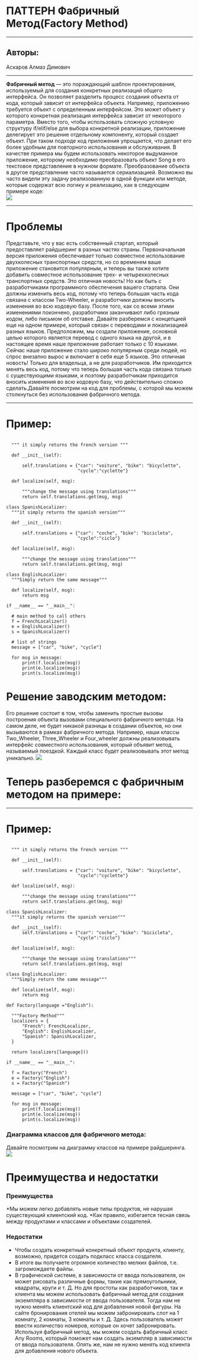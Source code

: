 # ПАТТЕРН Фабричный Метод(Factory Method)
***
## Авторы:

Аскаров Алмаз Димович
***
**Фабричный метод** — это пораждающий шаблон проектирования, используемый для создания конкретных реализаций общего интерфейса.
Он позволяет разделить процесс создания объекта от кода, который зависит от интерфейса объекта.
Например, приложению требуется объект с определенным интерфейсом. Это может объект у которого конкретная реализация интерфейса зависит от некоторого параметра.
Вместо того, чтобы использовать сложную условную структуру  if/elif/else  для выбора конкретной реализации, приложение делегирует это решение отдельному компоненту, который создает объект. При таком подходе код приложения упрощается, что делает его более удобным для повторного использования и обслуживания.
В качестве примера мы будем использовать некоторое выдуманное приложение, которому необходимо преобразовать объект Song в его текстовое представление в нужном формате. Преобразование объекта в другое представление часто называется сериализацией. Возможно вы часто видели эту задачу реализованную в одной функции или методе, которые содержат всю логику и реализацию, как в следующем примере коде:   
![](https://media.geeksforgeeks.org/wp-content/uploads/20200117094810/localizer2.jpg)
***
# Проблемы

Представьте, что у вас есть собственный стартап, который предоставляет райдшеринг в разных частях страны. Первоначальная версия приложения обеспечивает только совместное использование двухколесных транспортных средств, но со временем ваше приложение становится популярным, и теперь вы также хотите добавить совместное использование трех- и четырехколесных транспортных средств.
Это отличная новость! Но как быть с разработчиками программного обеспечения вашего стартапа. Они должны изменить весь код, потому что теперь большая часть кода связана с классом Two-Wheeler, и разработчики должны вносить изменения во всю кодовую базу.
После того, как со всеми этими изменениями покончено, разработчики заканчивают либо грязным кодом, либо письмом об отставке.
Давайте разберемся с концепцией еще на одном примере, который связан с переводами и локализацией разных языков.
Предположим, мы создали приложение, основной целью которого является перевод с одного языка на другой, и в настоящее время наше приложение работает только с 10 языками. Сейчас наше приложение стало широко популярным среди людей, но спрос внезапно вырос и включает в себя еще 5 языков.
Это отличная новость! Только для владельца, а не для разработчиков. Им приходится менять весь код, потому что теперь большая часть кода связана только с существующими языками, и поэтому разработчикам приходится вносить изменения во всю кодовую базу, что действительно сложно сделать.Давайте
посмотрим на код для проблемы, с которой мы можем столкнуться без использования фабричного метода.
***
  # Пример: 
  ```class FrenchLocalizer:
 
    """ it simply returns the french version """
 
    def __init__(self):
 
        self.translations = {"car": "voiture", "bike": "bicyclette",
                             "cycle":"cyclette"}
 
    def localize(self, msg):
 
        """change the message using translations"""
        return self.translations.get(msg, msg)
 
class SpanishLocalizer:
    """it simply returns the spanish version"""
 
    def __init__(self):
 
        self.translations = {"car": "coche", "bike": "bicicleta",
                             "cycle":"ciclo"}
 
    def localize(self, msg):
 
        """change the message using translations"""
        return self.translations.get(msg, msg)
 
class EnglishLocalizer:
    """Simply return the same message"""
 
    def localize(self, msg):
        return msg
 
if __name__ == "__main__":
 
    # main method to call others
    f = FrenchLocalizer()
    e = EnglishLocalizer()
    s = SpanishLocalizer()
 
    # list of strings
    message = ["car", "bike", "cycle"]
 
    for msg in message:
        print(f.localize(msg))
        print(e.localize(msg))
        print(s.localize(msg))

```
 # Решение заводским методом:
Его решение состоит в том, чтобы заменить простые вызовы построения объекта вызовами специального фабричного метода. На самом деле, не будет никакой разницы в создании объектов, но они вызываются в рамках фабричного метода.
Например, наши классы Two_Wheeler, Three_Wheeler и Four_wheeler должны реализовывать интерфейс совместного использования, который объявит метод, называемый поездкой. Каждый класс будет реализовывать этот метод уникально.
![](https://media.geeksforgeeks.org/wp-content/uploads/20200116152733/solution_factory-_diagram.png)

 # Теперь разберемся с фабричным методом на примере:
***
  # Пример: 
  ```class FrenchLocalizer:
 
    """ it simply returns the french version """
 
    def __init__(self):
 
        self.translations = {"car": "voiture", "bike": "bicyclette",
                             "cycle":"cyclette"}
 
    def localize(self, msg):
 
        """change the message using translations"""
        return self.translations.get(msg, msg)
 
class SpanishLocalizer:
    """it simply returns the spanish version"""
 
    def __init__(self):
        self.translations = {"car": "coche", "bike": "bicicleta",
                             "cycle":"ciclo"}
 
    def localize(self, msg):
 
        """change the message using translations"""
        return self.translations.get(msg, msg)
 
class EnglishLocalizer:
    """Simply return the same message"""
 
    def localize(self, msg):
        return msg
 
def Factory(language ="English"):
 
    """Factory Method"""
    localizers = {
        "French": FrenchLocalizer,
        "English": EnglishLocalizer,
        "Spanish": SpanishLocalizer,
    }
 
    return localizers[language]()
 
if __name__ == "__main__":
 
    f = Factory("French")
    e = Factory("English")
    s = Factory("Spanish")
 
    message = ["car", "bike", "cycle"]
 
    for msg in message:
        print(f.localize(msg))
        print(e.localize(msg))
        print(s.localize(msg))

```
### Диаграмма классов для фабричного метода:
Давайте посмотрим на диаграмму классов на примере райдшеринга.
![](https://media.geeksforgeeks.org/wp-content/uploads/20200116150155/Factory-pattern-class.png)
# Преимущества и недостатки

### Преимущества

*Мы можем легко добавлять новые типы продуктов, не нарушая существующий клиентский код.
*Как правило, избегается тесная связь между продуктами и классами и объектами создателей.

### Недостатки

* Чтобы создать конкретный конкретный объект продукта, клиенту, возможно, придется создать подкласс класса создателя.
* В итоге вы получаете огромное количество мелких файлов, т.е. загромождаете файлы.
* В графической системе, в зависимости от ввода пользователя, он может рисовать различные формы, такие как прямоугольники, квадраты, круги и т. Д. Но для простоты как разработчиков, так и клиента мы можем использовать фабричный метод для создания экземпляра в зависимости от ввода пользователя. Тогда нам не нужно менять клиентский код для добавления новой фигуры.
На сайте бронирования отелей мы можем забронировать слот на 1 комнату, 2 комнаты, 3 комнаты и т. Д. Здесь пользователь может ввести количество номеров, которые он хочет забронировать. Используя фабричный метод, мы можем создать фабричный класс Any Rooms, который поможет нам создать экземпляр в зависимости от ввода пользователя. Опять же, нам не нужно менять код клиента для добавления нового объекта.
